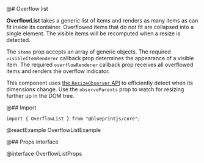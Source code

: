@# Overflow list

**OverflowList** takes a generic list of items and renders as many items as can fit inside its container. Overflowed
items that do not fit are collapsed into a single element. The visible items will be recomputed when a resize is
detected.

The `items` prop accepts an array of generic objects. The required `visibleItemRenderer` callback prop determines the
appearance of a visible item. The required `overflowRenderer` callback prop receives all overflowed items and renders
the overflow indicator.

This component uses [the `ResizeObserver` API][resizeobserver] to efficiently detect when its dimensions change. Use
the `observeParents` prop to watch for resizing further up in the DOM tree.

[resizeobserver]: https://developer.mozilla.org/en-US/docs/Web/API/ResizeObserver

@## Import

```tsx
import { OverflowList } from "@blueprintjs/core";
```

@reactExample OverflowListExample

@## Props interface

@interface OverflowListProps

